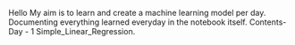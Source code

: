 Hello
My aim is to learn and create a machine learning model per day.
Documenting everything learned everyday in the notebook itself.
Contents-
Day - 1 Simple_Linear_Regression.
